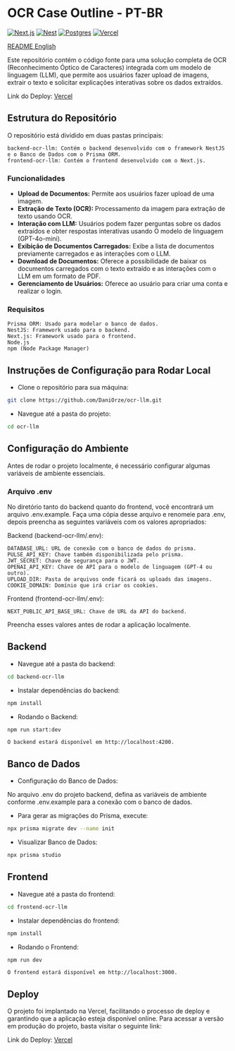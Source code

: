 # OCR Case Outline - PT-BR
[![Next.js](https://img.shields.io/badge/Next.js-black?logo=next.js&logoColor=white)](#)
[![Nest](https://img.shields.io/badge/Nest.js-%23E0234E.svg?logo=nestjs&logoColor=white)](#)
[![Postgres](https://img.shields.io/badge/Postgres-%23316192.svg?logo=postgresql&logoColor=white)](#)
[![Vercel](https://img.shields.io/badge/Vercel-%23000000.svg?logo=vercel&logoColor=white)](#)

[README English](README.md)

<p>Este repositório contém o código fonte para uma solução completa de OCR (Reconhecimento Óptico de Caracteres) integrada com um modelo de linguagem (LLM), que permite aos usuários fazer upload de imagens, extrair o texto e solicitar explicações interativas sobre os dados extraídos.</p>

Link do Deploy: 
[Vercel](https://ocr-llm-jade.vercel.app/)

## Estrutura do Repositório

O repositório está dividido em duas pastas principais:

    backend-ocr-llm: Contém o backend desenvolvido com o framework NestJS e o Banco de Dados com o Prisma ORM.
    frontend-ocr-llm: Contém o frontend desenvolvido com o Next.js.

### Funcionalidades

- **Upload de Documentos:** Permite aos usuários fazer upload de uma imagem.
- **Extração de Texto (OCR):** Processamento da imagem para extração de texto usando OCR.
- **Interação com LLM:** Usuários podem fazer perguntas sobre os dados extraídos e obter respostas interativas usando O modelo de linguagem (GPT-4o-mini).
- **Exibição de Documentos Carregados:** Exibe a lista de documentos previamente carregados e as interações com o LLM.
- **Download de Documentos:** Oferece a possibilidade de baixar os documentos carregados com o texto extraído e as interações com o LLM em um formato de PDF.
- **Gerenciamento de Usuários:** Oferece ao usuário para criar uma conta e realizar o login.

### Requisitos

    Prisma ORM: Usado para modelar o banco de dados.
    NestJS: Framework usado para o backend.
    Next.js: Framework usado para o frontend.
    Node.js
    npm (Node Package Manager)

## Instruções de Configuração para Rodar Local

- Clone o repositório para sua máquina:

```bash
git clone https://github.com/DaniOrze/ocr-llm.git
```

- Navegue até a pasta do projeto:

```bash
cd ocr-llm
```

## Configuração do Ambiente

Antes de rodar o projeto localmente, é necessário configurar algumas variáveis de ambiente essenciais.

### Arquivo .env

No diretório tanto do backend quanto do frontend, você encontrará um arquivo .env.example. Faça uma cópia desse arquivo e renomeie para .env, depois preencha as seguintes variáveis com os valores apropriados:

Backend (backend-ocr-llm/.env):

    DATABASE_URL: URL de conexão com o banco de dados do prisma.
    PULSE_API_KEY: Chave também disponibilizada pelo prisma.
    JWT_SECRET: Chave de segurança para o JWT.
    OPENAI_API_KEY: Chave de API para o modelo de linguagem (GPT-4 ou outro).
    UPLOAD_DIR: Pasta de arquivos onde ficará os uploads das imagens.
    COOKIE_DOMAIN: Domínio que irá criar os cookies.

Frontend (frontend-ocr-llm/.env):

    NEXT_PUBLIC_API_BASE_URL: Chave de URL da API do backend.

Preencha esses valores antes de rodar a aplicação localmente.

## Backend

- Navegue até a pasta do backend:

```bash
cd backend-ocr-llm
```

- Instalar dependências do backend:

```bash
npm install
```

- Rodando o Backend:

```bash
npm run start:dev
```

    O backend estará disponível em http://localhost:4200.

## Banco de Dados

- Configuração do Banco de Dados:

No arquivo .env do projeto backend, defina as variáveis de ambiente conforme .env.example para a conexão com o banco de dados.

- Para gerar as migrações do Prisma, execute:

```bash
npx prisma migrate dev --name init
```

- Visualizar Banco de Dados:

``` bash
npx prisma studio
```

## Frontend

- Navegue até a pasta do frontend:

```bash
cd frontend-ocr-llm
```

- Instalar dependências do frontend:

```bash
npm install
```

- Rodando o Frontend:

```bash
npm run dev
```

    O frontend estará disponível em http://localhost:3000.

## Deploy

O projeto foi implantado na Vercel, facilitando o processo de deploy e garantindo que a aplicação esteja disponível online. Para acessar a versão em produção do projeto, basta visitar o seguinte link:

Link do Deploy: 
[Vercel](https://ocr-llm-jade.vercel.app/)

